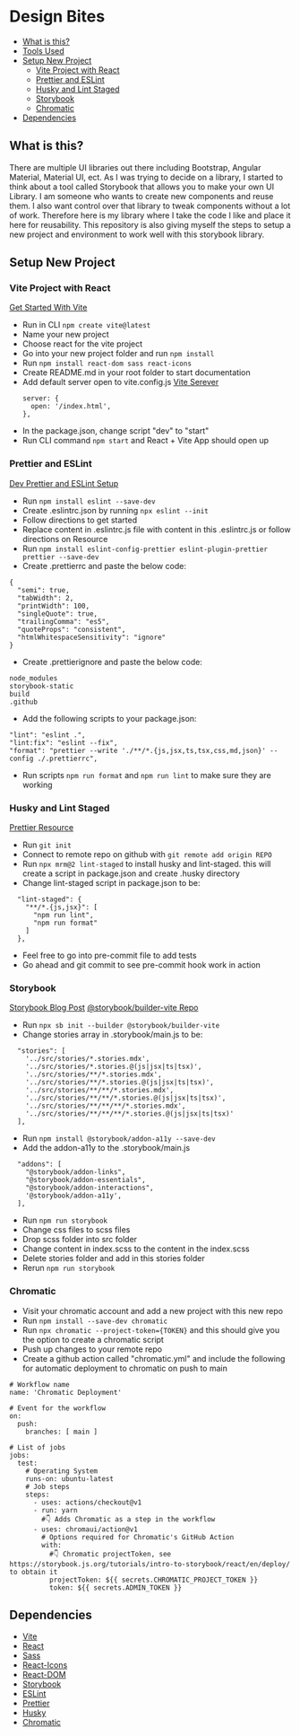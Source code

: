 # Design Bites

- [What is this?](#what-is-this)
- [Tools Used](#tools-used)
- [Setup New Project](#setup-new-project)
  - [Vite Project with React](#vite-project-with-react)
  - [Prettier and ESLint](#prettier-and-eslint)
  - [Husky and Lint Staged](#husky-and-lint-staged)
  - [Storybook](#storybook)
  - [Chromatic](#chromatic)
- [Dependencies](#dependencies)

## What is this?

There are multiple UI libraries out there including Bootstrap, Angular Material, Material UI, ect. As I was trying to decide on a library, I started to think about a tool called Storybook that allows you to make your own UI Library. I am someone who wants to create new components and reuse them. I also want control over that library to tweak components without a lot of work. Therefore here is my library where I take the code I like and place it here for reusability. This repository is also giving myself the steps to setup a new project and environment to work well with this storybook library.

## Setup New Project

### Vite Project with React

[Get Started With Vite](https://vitejs.dev/guide/#scaffolding-your-first-vite-project)

- Run in CLI `npm create vite@latest`
- Name your new project
- Choose react for the vite project
- Go into your new project folder and run `npm install`
- Run `npm install react-dom sass react-icons`
- Create README.md in your root folder to start documentation
- Add default server open to vite.config.js [Vite Serever](https://vitejs.dev/config/#server-open)
  ```
  server: {
    open: '/index.html',
  },
  ```
- In the package.json, change script "dev" to "start"
- Run CLI command `npm start` and React + Vite App should open up

### Prettier and ESLint

[Dev Prettier and ESLint Setup](https://dev.to/knowankit/setup-eslint-and-prettier-in-react-app-357b)

- Run `npm install eslint --save-dev`
- Create .eslintrc.json by running `npx eslint --init`
- Follow directions to get started
- Replace content in .eslintrc.js file with content in this .eslintrc.js or follow directions on Resource
- Run `npm install eslint-config-prettier eslint-plugin-prettier prettier --save-dev `
- Create .prettierrc and paste the below code:

```
{
  "semi": true,
  "tabWidth": 2,
  "printWidth": 100,
  "singleQuote": true,
  "trailingComma": "es5",
  "quoteProps": "consistent",
  "htmlWhitespaceSensitivity": "ignore"
}
```

- Create .prettierignore and paste the below code:

```
node_modules
storybook-static
build
.github
```

- Add the following scripts to your package.json:

```
"lint": "eslint .",
"lint:fix": "eslint --fix",
"format": "prettier --write './**/*.{js,jsx,ts,tsx,css,md,json}' --config ./.prettierrc",
```

- Run scripts `npm run format` and `npm run lint` to make sure they are working

### Husky and Lint Staged

[Prettier Resource](https://prettier.io/docs/en/precommit.html)

- Run `git init`
- Connect to remote repo on github with `git remote add origin REPO`
- Run `npx mrm@2 lint-staged` to install husky and lint-staged. this will create a script in package.json and create .husky directory
- Change lint-staged script in package.json to be:

```
  "lint-staged": {
    "**/*.{js,jsx}": [
      "npm run lint",
      "npm run format"
    ]
  },
```

- Feel free to go into pre-commit file to add tests
- Go ahead and git commit to see pre-commit hook work in action

### Storybook
[Storybook Blog Post](https://storybook.js.org/blog/storybook-for-vite/)
[@storybook/builder-vite Repo](https://github.com/storybookjs/builder-vite)

- Run `npx sb init --builder @storybook/builder-vite`
- Change stories array in .storybook/main.js to be:
```
  "stories": [
    '../src/stories/*.stories.mdx',
    '../src/stories/*.stories.@(js|jsx|ts|tsx)',
    '../src/stories/**/*.stories.mdx',
    '../src/stories/**/*.stories.@(js|jsx|ts|tsx)',
    '../src/stories/**/**/*.stories.mdx',
    '../src/stories/**/**/*.stories.@(js|jsx|ts|tsx)',
    '../src/stories/**/**/**/*.stories.mdx',
    '../src/stories/**/**/**/*.stories.@(js|jsx|ts|tsx)'
  ],
```
- Run `npm install @storybook/addon-a11y --save-dev`
- Add the addon-a11y to the .storybook/main.js
```
  "addons": [
    "@storybook/addon-links",
    "@storybook/addon-essentials",
    "@storybook/addon-interactions",
    '@storybook/addon-a11y',
  ],
```
- Run `npm run storybook`
- Change css files to scss files
- Drop scss folder into src folder
- Change content in index.scss to the content in the index.scss
- Delete stories folder and add in this stories folder
- Rerun `npm run storybook`

### Chromatic

- Visit your chromatic account and add a new project with this new repo
- Run `npm install --save-dev chromatic`
- Run `npx chromatic --project-token={TOKEN}` and this should give you the option to create a chromatic script
- Push up changes to your remote repo
- Create a github action called "chromatic.yml" and include the following for automatic deployment to chromatic on push to main
```
# Workflow name
name: 'Chromatic Deployment'

# Event for the workflow
on:
  push:
    branches: [ main ]
    
# List of jobs
jobs:
  test:
    # Operating System
    runs-on: ubuntu-latest
    # Job steps
    steps:
      - uses: actions/checkout@v1
      - run: yarn
        #👇 Adds Chromatic as a step in the workflow
      - uses: chromaui/action@v1
        # Options required for Chromatic's GitHub Action
        with:
          #👇 Chromatic projectToken, see https://storybook.js.org/tutorials/intro-to-storybook/react/en/deploy/ to obtain it
          projectToken: ${{ secrets.CHROMATIC_PROJECT_TOKEN }}
          token: ${{ secrets.ADMIN_TOKEN }}

```


## Dependencies

- [Vite](https://vitejs.dev/)
- [React](https://reactjs.org/)
- [Sass](https://sass-lang.com/install)
- [React-Icons](https://react-icons.github.io/react-icons/)
- [React-DOM](https://reactjs.org/docs/react-dom.html)
- [Storybook](https://storybook.js.org/)
- [ESLint](https://eslint.org/)
- [Prettier](https://prettier.io/)
- [Husky](https://typicode.github.io/husky/#/)
- [Chromatic](https://www.chromatic.com/)

